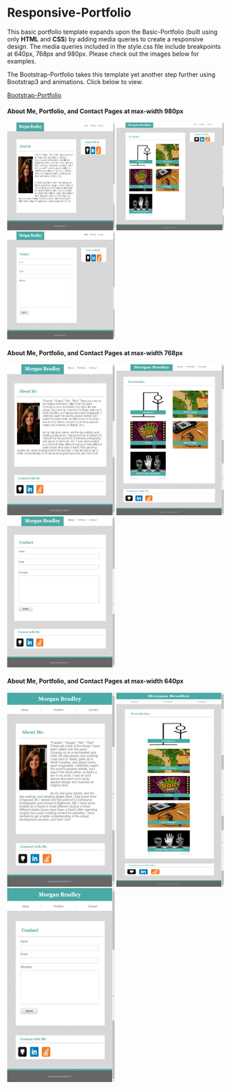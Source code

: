 # Responsive-Portfolio

This basic portfolio template expands upon the Basic-Portfolio (built using only **HTML** and **CSS**) by adding media queries to create a responsive design. The media queries included in the style.css file include breakpoints at 640px, 768px and 980px. Please check out the images below for examples.

The Bootstrap-Portfolio takes this template yet another step further using Bootstrap3 and animations. Click below to view.  

[Bootstrap-Portfolio](https://github.com/mfbradley/Bootstrap-Portfolio)

#### About Me, Portfolio, and Contact Pages at max-width 980px
<img src="./assets/images/About_980.png" alt="980" width=250 height=250 /> <img src="./assets/images/Portfolio_980.png" alt="980" width=250 height=250 /> <img src="./assets/images/Contact_980.png" alt="980" width=250 height=250 />

#### About Me, Portfolio, and Contact Pages at max-width 768px
<img src="./assets/images/About_768.png" alt="768" width=250 height=350 /> <img src="./assets/images/Portfolio_768.png" alt="980" width=250 height=350 /> <img src="./assets/images/Contact_768.png" alt="768" width=250 height=350 />



#### About Me, Portfolio, and Contact Pages at max-width 640px
<img src="./assets/images/About_640.png" alt="640" width=250 height=450 /> <img src="./assets/images/Portfolio_640.png" alt="640" width=250 height=450 /> <img src="./assets/images/Contact_640.png" alt="640" width=250 height=450 />


